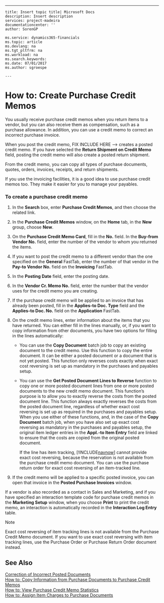 ---
    title: Insert topic title| Microsoft Docs
    description: Insert description
    services: project-madeira
    documentationcenter: ''
    author: SorenGP

    ms.service: dynamics365-financials
    ms.topic: article
    ms.devlang: na
    ms.tgt_pltfrm: na
    ms.workload: na
    ms.search.keywords:
    ms.date: 07/01/2017
    ms.author: sgroespe

    ---
# How to: Create Purchase Credit Memos
You usually receive purchase credit memos when you return items to a vendor, but you can also receive them as compensation, such as a purchase allowance. In addition, you can use a credit memo to correct an incorrect purchase invoice.  
  
 When you post the credit memo, FIX INCLUDE HERE<!--FIX INCLUDE HERE<!--[!INCLUDE[navnow](../ApplicationDesign/includes/navnow_md.md)] --> --> creates a posted credit memo. If you have selected the **Return Shipment on Credit Memo** field, posting the credit memo will also create a posted return shipment.  
  
 From the credit memo, you can copy all types of purchase documents, quotes, orders, invoices, receipts, and return shipments.  
  
 If you use the invoicing facilities, it is a good idea to use purchase credit memos too. They make it easier for you to manage your payables.  
  
### To create a purchase credit memo  
  
1.  In the **Search** box, enter **Purchase Credit Memos**, and then choose the related link.  
  
2.  In the **Purchase Credit Memos** window, on the **Home** tab, in the **New** group, choose **New**.  
  
3.  On the **Purchase Credit Memo Card**, fill in the **No.** field. In the **Buy-from Vendor No.** field, enter the number of the vendor to whom you returned the items.  
  
4.  If you want to post the credit memo to a different vendor than the one specified on the **General** FastTab, enter the number of that vendor in the **Pay-to Vendor No.** field on the **Invoicing** FastTab.  
  
5.  In the **Posting Date** field, enter the posting date.  
  
6.  In the **Vendor Cr. Memo No.** field, enter the number that the vendor uses for the credit memo you are creating.  
  
7.  If the purchase credit memo will be applied to an invoice that has already been posted, fill in the **Applies-to Doc. Type** field and the **Applies-to Doc. No.** field on the **Application** FastTab.  
  
8.  On the credit memo lines, enter information about the items that you have returned. You can either fill in the lines manually, or, if you want to copy information from other documents, you have two options for filling in the lines automatically:  
  
    -   You can use the **Copy Document** batch job to copy an existing document to the credit memo. Use this function to copy the entire document. It can be either a posted document or a document that is not yet posted. This function only reverses costs exactly when exact cost reversing is set up as mandatory in the purchases and payables setup.  
  
    -   You can use the **Get Posted Document Lines to Reverse** function to copy one or more posted document lines from one or more posted documents to the new credit memo document. This function’s purpose is to allow you to exactly reverse the costs from the posted document line. This function always exactly reverses the costs from the posted document line, regardless of whether exact cost reversing is set up as required in the purchases and payables setup.   
        When you use either of these functions, and, in the case of the **Copy Document** batch job, when you have also set up exact cost reversing as mandatory in the purchases and payables setup, the original item ledger entries in the **Appl.-to Item Entry** field are linked to ensure that the costs are copied from the original posted document.  
  
         If the line has item tracking, [!INCLUDE[navnow](../ApplicationDesign/includes/navnow_md.md)] cannot provide exact cost reversing, because the reservation is not available from the purchase credit memo document. You can use the purchase return order for exact cost reversing of an item-tracked line.  
  
9. If the credit memo will be applied to a specific posted invoice, you can open that invoice in the **Posted Purchase Invoices** window.  
  
 If a vendor is also recorded as a contact in Sales and Marketing, and if you have specified an interaction template code for purchase credit memos in the **Marketing Setup** window, when you choose **Print** to print the credit memo, an interaction is automatically recorded in the **Interaction Log Entry** table.  
  
> [!NOTE]  
>  Exact cost reversing of item tracking lines is not available from the Purchase Credit Memo document. If you want to use exact cost reversing with item tracking lines, use the Purchase Order or Purchase Return Order document instead.  
  
## See Also  
 [Correction of Incorrect Posted Documents](../Finance/correction-of-incorrect-posted-documents.md)   
 [How to: Copy Information from Purchase Documents to Purchase Credit Memos](../Finance/how-to-copy-information-from-purchase-documents-to-purchase-credit-memos.md)   
 [How to: View Purchase Credit Memo Statistics](../Finance/how-to-view-purchase-credit-memo-statistics.md)   
 [How to: Assign Item Charges to Purchase Documents](../Topic/How%20to:%20Assign%20Item%20Charges%20to%20Purchase%20Documents.md)